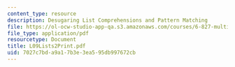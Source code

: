 ```yaml
---
content_type: resource
description: Desugaring List Comprehensions and Pattern Matching
file: https://ol-ocw-studio-app-qa.s3.amazonaws.com/courses/6-827-multithreaded-parallelism-languages-and-compilers-fall-2002/7027c7bda9a17b3e3ea595db997672cb_L09Lists2Print.pdf
file_type: application/pdf
resourcetype: Document
title: L09Lists2Print.pdf
uid: 7027c7bd-a9a1-7b3e-3ea5-95db997672cb
---
```

